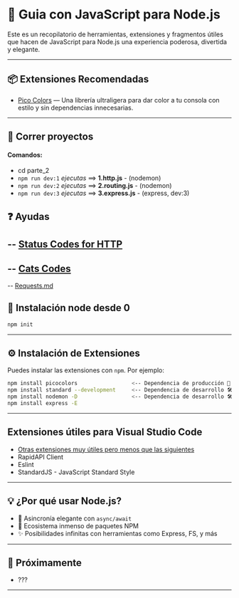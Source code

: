 # 🚀 Guia con JavaScript para Node.js

Este es un recopilatorio de herramientas, extensiones y fragmentos útiles que hacen de JavaScript para Node.js una experiencia poderosa, divertida y elegante.

---

## 📦 Extensiones Recomendadas

- [Pico Colors](https://github.com/alexeyraspopov/picocolors) — Una librería ultraligera para dar color a tu consola con estilo y sin dependencias innecesarias.

---

## 🚗 Correr proyectos

#### Comandos:

- cd parte_2
- ``npm run dev:1`` *ejecutas* ==> **1.http.js** - (nodemon)
- ``npm run dev:2`` *ejecutas* ==> **2.routing.js** - (nodemon)
- ``npm run dev:3`` *ejecutas* ==> **3.express.js** - (express, dev:3)

## ❓ Ayudas

-- [Status Codes for HTTP](https://restfulapi.net/http-status-codes/)
-- 
-- [Cats Codes](https://http.cat/)
-- 
-- [Requests.md](./parte_2/requests.md)

## 🎡 Instalación node desde 0

```bash
npm init

```

---

## ⚙️ Instalación de Extensiones

Puedes instalar las extensiones con `npm`. Por ejemplo:

```bash
npm install picocolors                 <-- Dependencia de producción 🚀
npm install standard --development     <-- Dependencia de desarrollo 🛠️
npm install nodemon -D                 <-- Dependencia de desarrollo 🛠️
npm install express -E
```
---

## Extensiones útiles para Visual Studio Code

- [Otras extensiones muy útiles pero menos que las siguientes](https://code.visualstudio.com/docs/nodejs/extensions)
- RapidAPI Client
- Eslint
- StandardJS - JavaScript Standard Style

---

## 💡 ¿Por qué usar Node.js?

- 🔄 Asincronía elegante con `async/await`
- 🧩 Ecosistema inmenso de paquetes NPM
- ✨ Posibilidades infinitas con herramientas como Express, FS, y más

---

## 📁 Próximamente

- ???

---